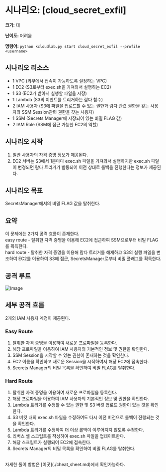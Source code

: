 # 시나리오: [cloud_secret_exfil]
**크기:** 대

**난이도:** 어려움

**명령어:** `python kcloudlab.py start cloud_secret_exfil --profile <username>`

## 시나리오 리소스
- 1 VPC (외부에서 접속이 가능하도록 설정하는 VPC)
- 1 EC2 (S3로부터 exec.sh을 가져와서 실행하는 EC2)
- 1 S3 (EC2가 받아서 실행할 파일을 저장)
- 1 Lambda (S3의 이벤트를 트리거하는 람다 함수)
- 2 IAM 사용자 (S3에 파일을 업로드할 수 있는 권한과 람다 관련 권한을 갖는 사용자와 SSM Session관련 권한을 갖는 사용자)
- 1 SSM (Secrets Manager에 저장되어 있는 비밀 FLAG 값)
- 2 IAM Role (SSM에 접근 가능한 EC2의 역할)

## 시나리오 시작
1. 일반 사용자의 자격 증명 정보가 제공된다.
2. EC2 서버는 S3에서 1분마다 exec.sh 파일을 가져와서 실행하지만 exec.sh 파일이 변경되면 람다 트리거가 발동되어 이전 상태로 롤백을 진행한다는 정보가 제공된다.

## 시나리오 목표
SecretsManager에서의 비밀 FLAG 값을 탈취한다.

## 요약
이 문제에는 2가지 공격 흐름이 존재한다.  
easy route - 탈취한 자격 증명을 이용해 EC2에 접근하여 SSM으로부터 비밀 FLAG를 획득한다.  
hard route - 탈취한 자격 증명을 이용해 람다 트리거를 해제하고 S3의 실행 파일을 변조하여 EC2를 이용하여 S3에 접근, SecretsManager로부터 비밀 플래그를 획득한다.  


## 공격 루트
![Image](https://github.com/user-attachments/assets/b2868f6b-c1e4-46c5-9184-f11a207b024b)


## 세부 공격 흐름
2개의 IAM 사용자 계정이 제공된다.
<br/>
  ### Easy Route  <br/>
  1. 탈취한 자격 증명을 이용하여 새로운 프로파일을 등록한다.<br/>
  2. 해당 프로파일을 이용하여 IAM 사용자의 기본적인 정보 및 권한을 확인한다.<br/>
  3. SSM Session을 시작할 수 있는 권한이 존재하는 것을 확인한다.<br/>
  4. EC2 이름을 확인하고 새로운 Session을 시작하여서 해당 EC2에 접속한다.<br/>
  5. Secrets Manager의 비밀 목록을 확인하여 비밀 FLAG를 탈취한다.

     
  ### Hard Route
  1. 탈취한 자격 증명을 이용하여 새로운 프로파일을 등록한다.
  2. 해당 프로파일을 이용하여 IAM 사용자의 기본적인 정보 및 권한을 확인한다.
  3. Lambda 트리거를 수정할 수 있는 권한 및 S3 버킷 업로드 권한이 있는 것을 확인한다.
  4. S3 버킷 내의 exec.sh 파일을 수정하여도 다시 이전 버전으로 롤백이 진행되는 것을 확인한다.
  5. Lambda 트리거를 수정하여 더 이상 롤백이 이루어지지 않도록 수정한다.
  6. 리버스 쉘 스크립트를 작성하여 exec.sh 파일을 업데이트한다.
  7. 해당 스크립트가 실행되어 EC2에 접속한다.
  8. Secrets Manager의 비밀 목록을 확인하여 비밀 FLAG를 탈취한다.

  <br/>
자세한 풀이 방법은 [이곳](./cheat_sheet.md)에서 확인가능하다.  
